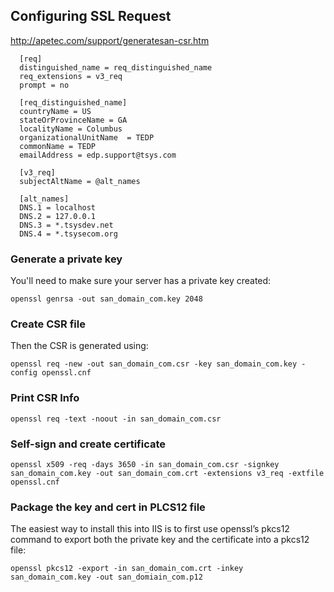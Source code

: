 ## Configuring SSL Request

http://apetec.com/support/generatesan-csr.htm

```
  [req]
  distinguished_name = req_distinguished_name
  req_extensions = v3_req
  prompt = no

  [req_distinguished_name]
  countryName = US
  stateOrProvinceName = GA
  localityName = Columbus
  organizationalUnitName  = TEDP
  commonName = TEDP
  emailAddress = edp.support@tsys.com

  [v3_req]
  subjectAltName = @alt_names

  [alt_names]
  DNS.1 = localhost
  DNS.2 = 127.0.0.1
  DNS.3 = *.tsysdev.net
  DNS.4 = *.tsysecom.org
```

### Generate a private key

You'll need to make sure your server has a private key created:

    openssl genrsa -out san_domain_com.key 2048
  
### Create CSR file

Then the CSR is generated using:

    openssl req -new -out san_domain_com.csr -key san_domain_com.key -config openssl.cnf

### Print CSR Info

    openssl req -text -noout -in san_domain_com.csr
  
### Self-sign and create certificate

    openssl x509 -req -days 3650 -in san_domain_com.csr -signkey san_domain_com.key -out san_domain_com.crt -extensions v3_req -extfile openssl.cnf
  
### Package the key and cert in PLCS12 file

The easiest way to install this into IIS is to first use openssl’s pkcs12 command to export both the private key and the certificate into a pkcs12 file:

    openssl pkcs12 -export -in san_domain_com.crt -inkey san_domain_com.key -out san_domiain_com.p12
  



